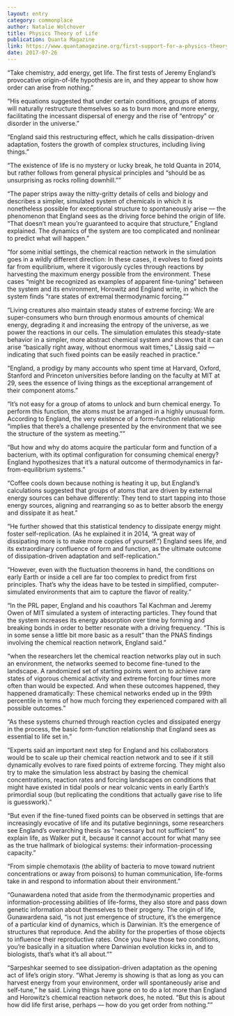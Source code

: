 ```yaml
---
layout: entry
category: commonplace
author: Natalie Wolchover
title: Physics Theory of Life
publication: Quanta Magazine
link: https://www.quantamagazine.org/first-support-for-a-physics-theory-of-life-20170726/
date: 2017-07-26
---
```


“Take chemistry, add energy, get life. The first tests of Jeremy England’s provocative origin-of-life hypothesis are in, and they appear to show how order can arise from nothing.”

“His equations suggested that under certain conditions, groups of atoms will naturally restructure themselves so as to burn more and more energy, facilitating the incessant dispersal of energy and the rise of “entropy” or disorder in the universe.”

“England said this restructuring effect, which he calls dissipation-driven adaptation, fosters the growth of complex structures, including living things.”

“The existence of life is no mystery or lucky break, he told Quanta in 2014, but rather follows from general physical principles and “should be as unsurprising as rocks rolling downhill.””

“The paper strips away the nitty-gritty details of cells and biology and describes a simpler, simulated system of chemicals in which it is nonetheless possible for exceptional structure to spontaneously arise — the phenomenon that England sees as the driving force behind the origin of life. “That doesn’t mean you’re guaranteed to acquire that structure,” England explained. The dynamics of the system are too complicated and nonlinear to predict what will happen.”

“for some initial settings, the chemical reaction network in the simulation goes in a wildly different direction: In these cases, it evolves to fixed points far from equilibrium, where it vigorously cycles through reactions by harvesting the maximum energy possible from the environment. These cases “might be recognized as examples of apparent fine-tuning” between the system and its environment, Horowitz and England write, in which the system finds “rare states of extremal thermodynamic forcing.””

“Living creatures also maintain steady states of extreme forcing: We are super-consumers who burn through enormous amounts of chemical energy, degrading it and increasing the entropy of the universe, as we power the reactions in our cells. The simulation emulates this steady-state behavior in a simpler, more abstract chemical system and shows that it can arise “basically right away, without enormous wait times,” Lässig said — indicating that such fixed points can be easily reached in practice.”

“England, a prodigy by many accounts who spent time at Harvard, Oxford, Stanford and Princeton universities before landing on the faculty at MIT at 29, sees the essence of living things as the exceptional arrangement of their component atoms.”

“It’s not easy for a group of atoms to unlock and burn chemical energy. To perform this function, the atoms must be arranged in a highly unusual form. According to England, the very existence of a form-function relationship “implies that there’s a challenge presented by the environment that we see the structure of the system as meeting.””

“But how and why do atoms acquire the particular form and function of a bacterium, with its optimal configuration for consuming chemical energy? England hypothesizes that it’s a natural outcome of thermodynamics in far-from-equilibrium systems.”

“Coffee cools down because nothing is heating it up, but England’s calculations suggested that groups of atoms that are driven by external energy sources can behave differently: They tend to start tapping into those energy sources, aligning and rearranging so as to better absorb the energy and dissipate it as heat.”

“He further showed that this statistical tendency to dissipate energy might foster self-replication. (As he explained it in 2014, “A great way of dissipating more is to make more copies of yourself.”) England sees life, and its extraordinary confluence of form and function, as the ultimate outcome of dissipation-driven adaptation and self-replication.”

“However, even with the fluctuation theorems in hand, the conditions on early Earth or inside a cell are far too complex to predict from first principles. That’s why the ideas have to be tested in simplified, computer-simulated environments that aim to capture the flavor of reality.”

“In the PRL paper, England and his coauthors Tal Kachman and Jeremy Owen of MIT simulated a system of interacting particles. They found that the system increases its energy absorption over time by forming and breaking bonds in order to better resonate with a driving frequency. “This is in some sense a little bit more basic as a result” than the PNAS findings involving the chemical reaction network, England said.”

“when the researchers let the chemical reaction networks play out in such an environment, the networks seemed to become fine-tuned to the landscape. A randomized set of starting points went on to achieve rare states of vigorous chemical activity and extreme forcing four times more often than would be expected. And when these outcomes happened, they happened dramatically: These chemical networks ended up in the 99th percentile in terms of how much forcing they experienced compared with all possible outcomes.”

“As these systems churned through reaction cycles and dissipated energy in the process, the basic form-function relationship that England sees as essential to life set in.”

“Experts said an important next step for England and his collaborators would be to scale up their chemical reaction network and to see if it still dynamically evolves to rare fixed points of extreme forcing. They might also try to make the simulation less abstract by basing the chemical concentrations, reaction rates and forcing landscapes on conditions that might have existed in tidal pools or near volcanic vents in early Earth’s primordial soup (but replicating the conditions that actually gave rise to life is guesswork).”

“But even if the fine-tuned fixed points can be observed in settings that are increasingly evocative of life and its putative beginnings, some researchers see England’s overarching thesis as “necessary but not sufficient” to explain life, as Walker put it, because it cannot account for what many see as the true hallmark of biological systems: their information-processing capacity.”

“From simple chemotaxis (the ability of bacteria to move toward nutrient concentrations or away from poisons) to human communication, life-forms take in and respond to information about their environment.”

“Gunawardena noted that aside from the thermodynamic properties and information-processing abilities of life-forms, they also store and pass down genetic information about themselves to their progeny. The origin of life, Gunawardena said, “is not just emergence of structure, it’s the emergence of a particular kind of dynamics, which is Darwinian. It’s the emergence of structures that reproduce. And the ability for the properties of those objects to influence their reproductive rates. Once you have those two conditions, you’re basically in a situation where Darwinian evolution kicks in, and to biologists, that’s what it’s all about.””

“Sarpeshkar seemed to see dissipation-driven adaptation as the opening act of life’s origin story. “What Jeremy is showing is that as long as you can harvest energy from your environment, order will spontaneously arise and self-tune,” he said. Living things have gone on to do a lot more than England and Horowitz’s chemical reaction network does, he noted. “But this is about how did life first arise, perhaps — how do you get order from nothing.””
